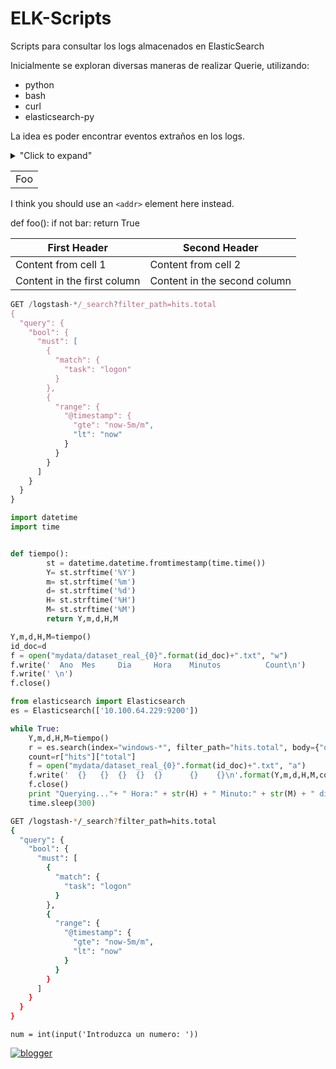# ELK-Scripts
Scripts para consultar los logs almacenados en ElasticSearch

Inicialmente se exploran diversas maneras de realizar Querie, utilizando:

* python
* bash
* curl
* elasticsearch-py

La idea es poder encontrar eventos extraños en los logs.

<details>
<summary>"Click to expand"</summary>
this is hidden
</details>



<table>
    <tr>
        <td>Foo</td>
    </tr>
</table>

I think you should use an
`<addr>` element here instead.

def foo():
    if not bar:
        return True
        
        
First Header | Second Header
------------ | -------------
Content from cell 1 | Content from cell 2
Content in the first column | Content in the second column


```javascript
GET /logstash-*/_search?filter_path=hits.total
{
  "query": {
    "bool": {
      "must": [
        {
          "match": {
            "task": "logon"
          }
        },
        {
          "range": {
            "@timestamp": {
              "gte": "now-5m/m",
              "lt": "now"
            }
          }
        }
      ]
    }
  }
}
```


```python
import datetime
import time


def tiempo():
        st = datetime.datetime.fromtimestamp(time.time())
        Y= st.strftime('%Y')
        m= st.strftime('%m')
        d= st.strftime('%d')
        H= st.strftime('%H')
        M= st.strftime('%M')
        return Y,m,d,H,M

Y,m,d,H,M=tiempo()
id_doc=d
f = open("mydata/dataset_real_{0}".format(id_doc)+".txt", "w")
f.write('  Ano  Mes     Dia     Hora    Minutos          Count\n')
f.write(' \n')
f.close()

from elasticsearch import Elasticsearch
es = Elasticsearch(['10.100.64.229:9200'])

while True:
	Y,m,d,H,M=tiempo()
	r = es.search(index="windows-*", filter_path="hits.total", body={"query":{"bool":{"must":[{"match":{"task":"Authentication failure"}},{"range":{"@timestamp":{"gte":"now-5m/m","lt":"now"}}}]}}})
	count=r["hits"]["total"]
	f = open("mydata/dataset_real_{0}".format(id_doc)+".txt", "a")
	f.write('  {}	{}	{}	{}	{}		{}	  {}\n'.format(Y,m,d,H,M,count,"Data"))
	f.close()
	print "Querying..."+ " Hora:" + str(H) + " Minuto:" + str(M) + " dia:" + str(d)
	time.sleep(300)
```

```bash
GET /logstash-*/_search?filter_path=hits.total
{
  "query": {
    "bool": {
      "must": [
        {
          "match": {
            "task": "logon"
          }
        },
        {
          "range": {
            "@timestamp": {
              "gte": "now-5m/m",
              "lt": "now"
            }
          }
        }
      ]
    }
  }
}
```

`num = int(input('Introduzca un numero: '))`


[![blogger](http://icons.iconarchive.com/icons/carlosjj/google-jfk/128/blogger-icon.png)](https://jfernandomarquez.blogspot.com/) 

